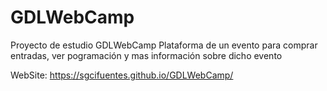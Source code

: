 # GDLWebCamp
Proyecto de estudio GDLWebCamp
Plataforma de un evento para comprar entradas, ver pogramación y mas información sobre dicho evento


WebSite: https://sgcifuentes.github.io/GDLWebCamp/

